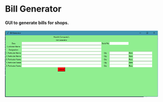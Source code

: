 # Bill Generator

#### GUI to generate bills for shops.
![Image](https://github.com/VEDANTGHODKE/Bill-Generator/blob/master/image.png)
